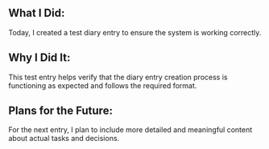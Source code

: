 ## What I Did:
Today, I created a test diary entry to ensure the system is working correctly.

## Why I Did It:
This test entry helps verify that the diary entry creation process is functioning as expected and follows the required format.

## Plans for the Future:
For the next entry, I plan to include more detailed and meaningful content about actual tasks and decisions.